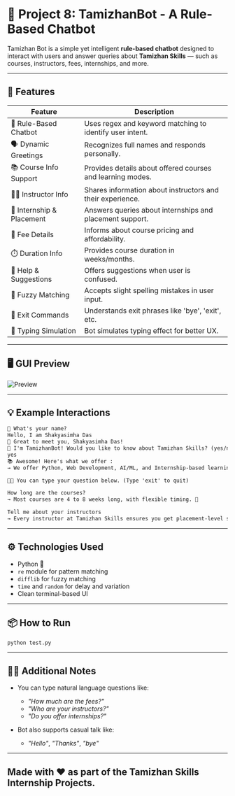 # 🧠 Project 8: TamizhanBot - A Rule-Based Chatbot

Tamizhan Bot is a simple yet intelligent **rule-based chatbot** designed to interact with users and answer queries about **Tamizhan Skills** — such as courses, instructors, fees, internships, and more.

---

## 🚀 Features

| Feature                        | Description                                                                 |
|-------------------------------|-----------------------------------------------------------------------------|
| 🤖 Rule-Based Chatbot         | Uses regex and keyword matching to identify user intent.                    |
| 🗣️ Dynamic Greetings           | Recognizes full names and responds personally.                              |
| 📚 Course Info Support        | Provides details about offered courses and learning modes.                 |
| 👨‍🏫 Instructor Info           | Shares information about instructors and their experience.                 |
| 💼 Internship & Placement     | Answers queries about internships and placement support.                    |
| 💸 Fee Details                | Informs about course pricing and affordability.                             |
| ⏱️ Duration Info              | Provides course duration in weeks/months.                                   |
| 🧠 Help & Suggestions         | Offers suggestions when user is confused.                                  |
| 📝 Fuzzy Matching             | Accepts slight spelling mistakes in user input.                             |
| 👋 Exit Commands              | Understands exit phrases like 'bye', 'exit', etc.                           |
| 🤖 Typing Simulation          | Bot simulates typing effect for better UX.                                 |

---

## 🖥️ GUI Preview

![Preview](https://github.com/user-attachments/assets/92193e74-a399-4e99-bb41-a2051d7fa1f4)

---

## 💡 Example Interactions

```txt
👋 What's your name?
Hello, I am Shakyasimha Das
🧠 Great to meet you, Shakyasimha Das!
💬 I'm TamizhanBot! Would you like to know about Tamizhan Skills? (yes/no)
yes
📚 Awesome! Here's what we offer :
→ We offer Python, Web Development, AI/ML, and Internship-based learning programs.

👩‍💻 You can type your question below. (Type 'exit' to quit)

How long are the courses?
→ Most courses are 4 to 8 weeks long, with flexible timing. 📅

Tell me about your instructors
→ Every instructor at Tamizhan Skills ensures you get placement-level skills. 💪
```

---

## ⚙️ Technologies Used

- Python 🐍
- `re` module for pattern matching
- `difflib` for fuzzy matching
- `time` and `random` for delay and variation
- Clean terminal-based UI

---

## 📦 How to Run

```bash
python test.py
```

---

## 🙋‍♂️ Additional Notes

- You can type natural language questions like:
  - *"How much are the fees?"*
  - *"Who are your instructors?"*
  - *"Do you offer internships?"*

- Bot also supports casual talk like:
  - *"Hello"*, *"Thanks"*, *"bye"*

---

## Made with ❤️ as part of the Tamizhan Skills Internship Projects.

